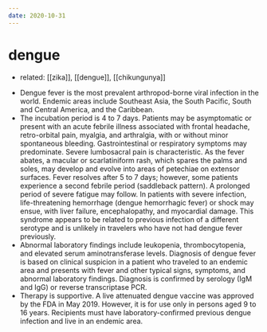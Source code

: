 ```yaml
---
date: 2020-10-31
---
```


# dengue

- related: [[zika]], [[dengue]], [[chikungunya]]

<!-- dengue fever endemic areas, sx, dx, rx  -->

- Dengue fever is the most prevalent arthropod-borne viral infection in the world. Endemic areas include Southeast Asia, the South Pacific, South and Central America, and the Caribbean.
- The incubation period is 4 to 7 days. Patients may be asymptomatic or present with an acute febrile illness associated with frontal headache, retro-orbital pain, myalgia, and arthralgia, with or without minor spontaneous bleeding. Gastrointestinal or respiratory symptoms may predominate. Severe lumbosacral pain is characteristic. As the fever abates, a macular or scarlatiniform rash, which spares the palms and soles, may develop and evolve into areas of petechiae on extensor surfaces. Fever resolves after 5 to 7 days; however, some patients experience a second febrile period (saddleback pattern). A prolonged period of severe fatigue may follow. In patients with severe infection, life-threatening hemorrhage (dengue hemorrhagic fever) or shock may ensue, with liver failure, encephalopathy, and myocardial damage. This syndrome appears to be related to previous infection of a different serotype and is unlikely in travelers who have not had dengue fever previously.
- Abnormal laboratory findings include leukopenia, thrombocytopenia, and elevated serum aminotransferase levels. Diagnosis of dengue fever is based on clinical suspicion in a patient who traveled to an endemic area and presents with fever and other typical signs, symptoms, and abnormal laboratory findings. Diagnosis is confirmed by serology (IgM and IgG) or reverse transcriptase PCR.
- Therapy is supportive. A live attenuated dengue vaccine was approved by the FDA in May 2019. However, it is for use only in persons aged 9 to 16 years. Recipients must have laboratory-confirmed previous dengue infection and live in an endemic area.
